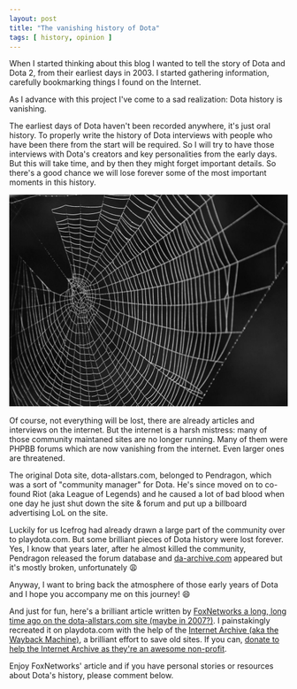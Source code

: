 ```yaml
---
layout: post
title: "The vanishing history of Dota"
tags: [ history, opinion ]
---
```


When I started thinking about this blog I wanted to tell the story of Dota and Dota 2, from their earliest days in 2003.
I started gathering information, carefully bookmarking things I found on the Internet.

As I advance with this project I've come to a sad realization: Dota history is vanishing.

The earliest days of Dota haven't been recorded anywhere, it's just oral history. To properly write the history of Dota
interviews with people who have been there from the start will be required. So I will try to have those interviews with
Dota's creators and key personalities from the early days. But this will take time, and by then they might forget important
details. So there's a good chance we will lose forever some of the most important moments in this history.

![Cobwebs](/images/posts/vanishing-history/cobweb.jpg)

Of course, not everything will be lost, there are already articles and interviews on the internet. But the internet is a
harsh mistress: many of those community maintaned sites are no longer running. Many of them were PHPBB forums which are
now vanishing from the internet. Even larger ones are threatened.

The original Dota site, dota-allstars.com, belonged to Pendragon, which was a sort of "community manager" for Dota. He's
since moved on to co-found Riot (aka League of Legends) and he caused a lot of bad blood when one day he just shut down
the site & forum and put up a billboard advertising LoL on the site.

Luckily for us Icefrog had already drawn a large part of the community over to playdota.com. But some brilliant pieces
of Dota history were lost forever. Yes, I know that years later, after he almost killed the community, Pendragon
released the forum database and [da-archive.com](http://da-archive.com/) appeared but it's mostly broken, unfortunately
:weary:

Anyway, I want to bring back the atmosphere of those early years of Dota and I hope you accompany me on this journey!
:smile:

And just for fun, here's a brilliant article written by [FoxNetworks a long, long time ago on the dota-allstars.com site
(maybe in 2007?)](http://www.playdota.com/forums/showthread.php?t=517562). I painstakingly recreated it on playdota.com
with the help of the [Internet Archive (aka the Wayback Machine)](https://archive.org/index.php), a brilliant effort to
save old sites. If you can, [donate to help the Internet Archive as they're an awesome
non-profit](https://archive.org/donate/).

Enjoy FoxNetworks' article and if you have personal stories or resources about Dota's history, please comment below.
